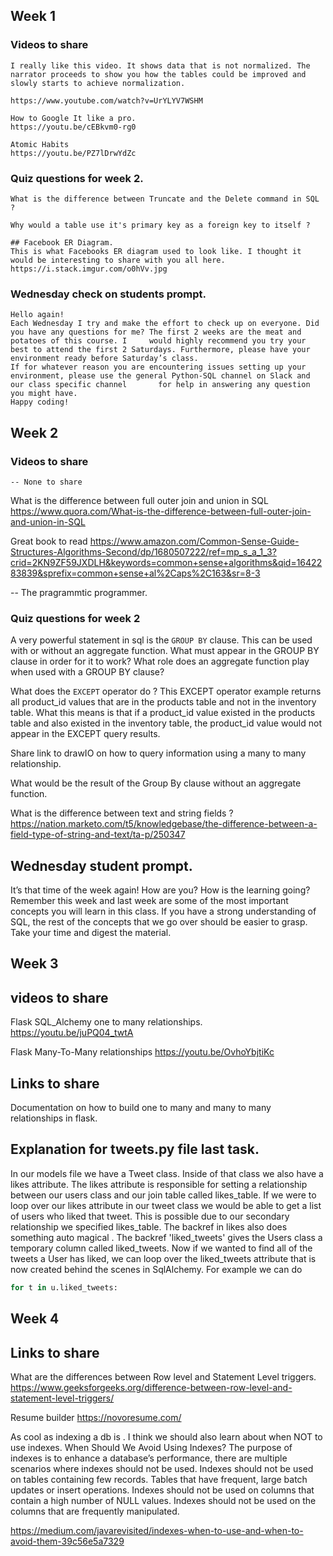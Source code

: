 ## Week 1
 ### Videos to share
    I really like this video. It shows data that is not normalized. The narrator proceeds to show you how the tables could be improved and slowly starts to achieve normalization. 

    https://www.youtube.com/watch?v=UrYLYV7WSHM

    How to Google It like a pro. 
    https://youtu.be/cEBkvm0-rg0

    Atomic Habits
    https://youtu.be/PZ7lDrwYdZc


  ### Quiz questions for week 2. 
    What is the difference between Truncate and the Delete command in SQL ?

    Why would a table use it's primary key as a foreign key to itself ?
    
    ## Facebook ER Diagram. 
    This is what Facebooks ER diagram used to look like. I thought it would be interesting to share with you all here. 
    https://i.stack.imgur.com/o0hVv.jpg
    
  ### Wednesday check on students prompt.
    Hello again! 
    Each Wednesday I try and make the effort to check up on everyone. Did you have any questions for me? The first 2 weeks are the meat and potatoes of this course. I     would highly recommend you try your best to attend the first 2 Saturdays. Furthermore, please have your environment ready before Saturday’s class. 
    If for whatever reason you are encountering issues setting up your environment, please use the general Python-SQL channel on Slack and our class specific channel       for help in answering any question you might have. 
    Happy coding!




## Week 2
 ### Videos to share
    -- None to share
 
 What is the difference between full outer join and union in SQL
 https://www.quora.com/What-is-the-difference-between-full-outer-join-and-union-in-SQL
 
 Great book to read 
 https://www.amazon.com/Common-Sense-Guide-Structures-Algorithms-Second/dp/1680507222/ref=mp_s_a_1_3?crid=2KN9ZF59JXDLH&keywords=common+sense+algorithms&qid=1642283839&sprefix=common+sense+al%2Caps%2C163&sr=8-3
 
 -- The pragrammtic programmer. 
 

 ### Quiz questions for week 2
 A very powerful statement in sql is the ```GROUP BY``` clause. This can be used with or without an aggregate function.
What must appear in the GROUP BY clause in order for it to work? What role does an aggregate function play when used with a GROUP BY clause?

What does the ```EXCEPT``` operator do ?
This EXCEPT operator example returns all product_id values that are in the products table and not in the inventory table. What this means is that if a product_id value existed in the products table and also existed in the inventory table, the product_id value would not appear in the EXCEPT query results.

Share link to drawIO on how to query information using a many to many relationship. 

What would be the result of the Group By clause without an aggregate function. 
  
What is the difference between text and string fields ?
https://nation.marketo.com/t5/knowledgebase/the-difference-between-a-field-type-of-string-and-text/ta-p/250347

## Wednesday student prompt.
It’s that time of the week again! How are you? How is the learning going? Remember this week and last week are some of the most important concepts you will learn in this class. If you have a strong understanding of SQL, the rest of the concepts that we go over should be easier to grasp. Take your time and digest the material. 

## Week 3 
 ## videos to share
  Flask SQL_Alchemy one to many relationships. 
  https://youtu.be/juPQ04_twtA

  Flask Many-To-Many relationships
  https://youtu.be/OvhoYbjtiKc

## Links to share
  Documentation on how to build one to many and many to many relationships in flask. 
  
## Explanation for tweets.py file last task. 

In our models file we have a Tweet class. Inside of that class we also have a likes attribute. The likes attribute is responsible for setting a relationship between our users class and our join table called likes_table. If we were to loop over our likes attribute in our tweet class we would be able to get a list of users who liked that tweet. This is possible due to our secondary relationship we specified likes_table. The backref in likes also does something auto magical . The backref 'liked_tweets' gives the Users class a temporary column called liked_tweets. Now if we wanted to find all of the tweets a User has liked, we can loop over the liked_tweets attribute that is now created behind the scenes in SqlAlchemy. For example we can do 

```python
for t in u.liked_tweets:
```

  
## Week 4
 ## Links to share
 What are the differences between Row level and Statement Level triggers. 
 https://www.geeksforgeeks.org/difference-between-row-level-and-statement-level-triggers/

 Resume builder
 https://novoresume.com/

 As cool as indexing a db is . I think we should also learn about when NOT to use indexes.
 When Should We Avoid Using Indexes?
 The purpose of indexes is to enhance a database’s performance, there are multiple scenarios where indexes should not be used.
 Indexes should not be used on tables containing few records.
 Tables that have frequent, large batch updates or insert operations.
 Indexes should not be used on columns that contain a high number of NULL values.
 Indexes should not be used on the columns that are frequently manipulated. 
  
 https://medium.com/javarevisited/indexes-when-to-use-and-when-to-avoid-them-39c56e5a7329

   

